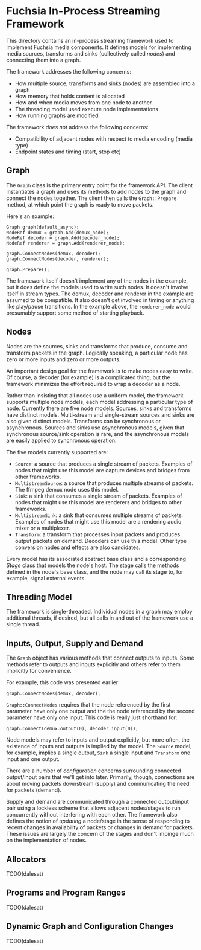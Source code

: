 # Fuchsia In-Process Streaming Framework

This directory contains an in-process streaming framework used to implement
Fuchsia media components. It defines models for implementing media sources,
transforms and sinks (collectively called *nodes*) and connecting them into a
graph.

The framework addresses the following concerns:

- How multiple source, transforms and sinks (nodes) are assembled into a graph
- How memory that holds content is allocated
- How and when media moves from one node to another
- The threading model used execute node implementations
- How running graphs are modified

The framework *does not* address the following concerns:

- Compatibility of adjacent nodes with respect to media encoding (media type)
- Endpoint states and timing (start, stop etc)

## Graph

The `Graph` class is the primary entry point for the framework API. The client
instantiates a graph and uses its methods to add nodes to the graph and connect
the nodes together. The client then calls the `Graph::Prepare` method, at which
point the graph is ready to move packets.

Here's an example:

```
Graph graph(default_async);
NodeRef demux = graph.Add(demux_node);
NodeRef decoder = graph.Add(decoder_node);
NodeRef renderer = graph.Add(renderer_node);

graph.ConnectNodes(demux, decoder);
graph.ConnectNodes(decoder, renderer);

graph.Prepare();
```

The framework itself doesn't implement any of the nodes in the example, but it
does define the models used to write such nodes. It doesn't involve itself in
stream types. The demux, decoder and renderer in the example are assumed to be
compatible. It also doesn't get involved in timing or anything like play/pause
transitions. In the example above, the `renderer_node` would presumably support
some method of starting playback.

## Nodes

Nodes are the sources, sinks and transforms that produce, consume and transform
packets in the graph. Logically speaking, a particular node has zero or more
inputs and zero or more outputs.

An important design goal for the framework is to make nodes easy to write. Of
course, a decoder (for example) is a complicated thing, but the framework
minimizes the effort required to wrap a decoder as a node.

Rather than insisting that all
nodes use a uniform model, the framework supports multiple node models, each
model addressing a particular type of node. Currently there are five node
models. Sources, sinks and transforms have distinct models. Multi-stream and
single-stream sources and sinks are also given distinct models. Transforms
can be synchronous or asynchronous. Sources and sinks use asynchronous models,
given that synchronous source/sink operation is rare, and the asynchronous
models are easily applied to synchronous operation.

The five models currently supported are:

- `Source`: a source that produces a single stream of packets. Examples of nodes
  that might use this model are capture devices and bridges from other
  frameworks.
- `MultistreamSource`: a source that produces multiple streams of packets.
  The ffmpeg demux node uses this model.
- `Sink`: a sink that consumes a single stream of packets. Examples of nodes
  that might use this model are renderers and bridges to other frameworks.
- `MultistreamSink`: a sink that consumes multiple streams of packets. Examples
  of nodes that might use this model are a rendering audio mixer or a
  multiplexer.
- `Transform`: a transform that processes input packets and produces output
  packets on demand. Decoders can use this model. Other type conversion nodes
  and effects are also candidates.

Every model has its associated abstract base class and a corresponding *Stage*
class that models the node's host. The stage calls the methods defined in the
node's base class, and the node may call its stage to, for example, signal
external events.

## Threading Model

The framework is single-threaded. Individual nodes in a graph may employ
additional threads, if desired, but all calls in and out of the framework
use a single thread.

## Inputs, Output, Supply and Demand

The `Graph` object has various methods that connect outputs to inputs. Some
methods refer to outputs and inputs explicitly and others refer to them
implicitly for convenience.

For example, this code was presented earlier:

```
graph.ConnectNodes(demux, decoder);
```

`Graph::ConnectNodes` requires that the node referenced by the first parameter
have only one output and the the node referenced by the second parameter have
only one input. This code is really just shorthand for:

```
graph.Connect(demux.output(0), decoder.input(0));
```

Node models may refer to inputs and output explicitly, but more often, the
existence of inputs and outputs is implied by the model. The `Source`
model, for example, implies a single output, `Sink` a single input and
`Transform` one input and one output.

There are a number of *configuration* concerns surrounding connected
output/input pairs that we'll get into later. Primarily, though, connections
are about moving packets downstream (supply) and communicating the need for
packets (demand).

Supply and demand are communicated through a connected output/input pair using
a lockless scheme that allows adjacent nodes/stages to run concurrently without
interfering with each other. The framework also defines the notion of *updating*
a node/stage in the sense of responding to recent changes in availability of
packets or changes in demand for packets. These issues are largely the concern
of the stages and don't impinge much on the implementation of nodes.

## Allocators

TODO(dalesat)

## Programs and Program Ranges

TODO(dalesat)

## Dynamic Graph and Configuration Changes

TODO(dalesat)
